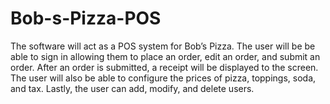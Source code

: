 # Bob-s-Pizza-POS
The software will act as a POS system for Bob’s Pizza. The user will be be able to sign in allowing them to place an order, edit an order, and submit an order. After an order is submitted, a receipt will be displayed to the screen. The user will also be able to configure the prices of pizza, toppings, soda, and tax. Lastly, the user can add, modify, and delete users.
